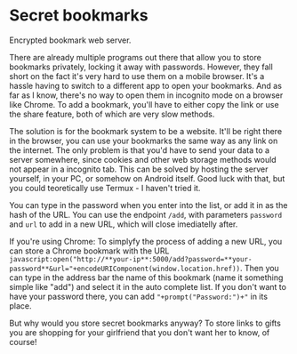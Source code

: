 # Secret bookmarks

Encrypted bookmark web server.

There are already multiple programs out there that allow you to store bookmarks privately, locking it away with passwords. However, they fall short on the fact it's very hard to use them on a mobile browser. It's a hassle having to switch to a different app to open your bookmarks. And as far as I know, there's no way to open them in incognito mode on a browser like Chrome. To add a bookmark, you'll have to either copy the link or use the share feature, both of which are very slow methods.

The solution is for the bookmark system to be a website. It'll be right there in the browser, you can use your bookmarks the same way as any link on the internet. The only problem is that you'd have to send your data to a server somewhere, since cookies and other web storage methods would not appear in a incognito tab. This can be solved by hosting the server yourself, in your PC, or somehow on Android itself. Good luck with that, but you could teoretically use Termux - I haven't tried it.

You can type in the password when you enter into the list, or add it in as the hash of the URL. You can use the endpoint `/add`, with parameters `password` and `url` to add in a new URL, which will close imediatelly after.

If you're using Chrome: To simplyfy the process of adding a new URL, you can store a Chrome bookmark with the URL `javascript:open("http://**your-ip**:5000/add?password=**your-password**&url="+encodeURIComponent(window.location.href))`. Then you can type in the address bar the name of this bookmark (name it something simple like "add") and select it in the auto complete list. If you don't want to have your password there, you can add `"+prompt("Password:")+"` in its place.

But why would you store secret bookmarks anyway? To store links to gifts you are shopping for your girlfriend that you don't want her to know, of course!